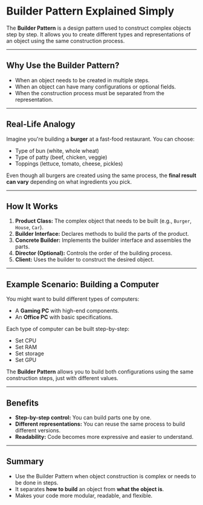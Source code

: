 # Builder Pattern Explained Simply

The **Builder Pattern** is a design pattern used to construct complex objects step by step. It allows you to create different types and representations of an object using the same construction process.

---

## Why Use the Builder Pattern?

- When an object needs to be created in multiple steps.
- When an object can have many configurations or optional fields.
- When the construction process must be separated from the representation.

---

## Real-Life Analogy

Imagine you're building a **burger** at a fast-food restaurant. You can choose:

- Type of bun (white, whole wheat)
- Type of patty (beef, chicken, veggie)
- Toppings (lettuce, tomato, cheese, pickles)

Even though all burgers are created using the same process, the **final result can vary** depending on what ingredients you pick.

---

## How It Works

1. **Product Class:** The complex object that needs to be built (e.g., `Burger`, `House`, `Car`).
2. **Builder Interface:** Declares methods to build the parts of the product.
3. **Concrete Builder:** Implements the builder interface and assembles the parts.
4. **Director (Optional):** Controls the order of the building process.
5. **Client:** Uses the builder to construct the desired object.

---

## Example Scenario: Building a Computer

You might want to build different types of computers:
- A **Gaming PC** with high-end components.
- An **Office PC** with basic specifications.

Each type of computer can be built step-by-step:
- Set CPU
- Set RAM
- Set storage
- Set GPU

The **Builder Pattern** allows you to build both configurations using the same construction steps, just with different values.

---

## Benefits

- **Step-by-step control:** You can build parts one by one.
- **Different representations:** You can reuse the same process to build different versions.
- **Readability:** Code becomes more expressive and easier to understand.

---

## Summary

- Use the Builder Pattern when object construction is complex or needs to be done in steps.
- It separates **how to build** an object from **what the object is**.
- Makes your code more modular, readable, and flexible.